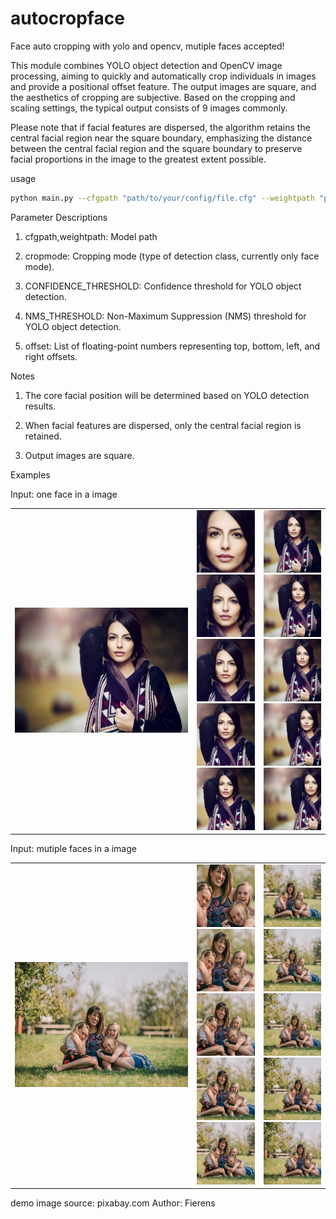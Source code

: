 # autocropface
Face auto cropping with yolo and opencv, mutiple faces accepted!

This module combines YOLO object detection and OpenCV image processing, aiming to quickly and automatically crop individuals in images and provide a positional offset feature. 
The output images are square, and the aesthetics of cropping are subjective. 
Based on the cropping and scaling settings, the typical output consists of 9 images commonly.

Please note that if facial features are dispersed, the algorithm retains the central facial region near the square boundary, emphasizing the distance between the central facial region and the square boundary to preserve facial proportions in the image to the greatest extent possible.

usage

```bash
python main.py --cfgpath "path/to/your/config/file.cfg" --weightpath "path/to/your/weights/file.weights" --cropmode "face" --CONFIDENCE_THRESHOLD 0 --NMS_THRESHOLD 0.2 --offset 0 0 0 0
```

Parameter Descriptions

1. cfgpath,weightpath: Model path

2. cropmode: Cropping mode (type of detection class, currently only face mode).

3. CONFIDENCE_THRESHOLD: Confidence threshold for YOLO object detection.

4. NMS_THRESHOLD: Non-Maximum Suppression (NMS) threshold for YOLO object detection.

5. offset: List of floating-point numbers representing top, bottom, left, and right offsets.

Notes

1. The core facial position will be determined based on YOLO detection results.

2. When facial features are dispersed, only the central facial region is retained.

3. Output images are square.

Examples

Input: one face in a image
<table>
  <tr>
    <td>
      <img src="demo_one.jpg" alt="Single Image" width="300" height="200">
    </td>
    <td>
      <img src="/cropimgs_demo_one.jpg/1.png" alt="Image 1" width="100" height="100"><br>
      <img src="/cropimgs_demo_one.jpg/2.png" alt="Image 2" width="100" height="100"><br>
      <img src="/cropimgs_demo_one.jpg/3.png" alt="Image 3" width="100" height="100"><br>
      <img src="/cropimgs_demo_one.jpg/4.png" alt="Image 4" width="100" height="100"><br>
      <img src="/cropimgs_demo_one.jpg/5.png" alt="Image 5" width="100" height="100"><br>
    </td>
    <td>
      <img src="/cropimgs_demo_one.jpg/6.png" alt="Image 6" width="100" height="100"><br>
      <img src="/cropimgs_demo_one.jpg/7.png" alt="Image 7" width="100" height="100"><br>
      <img src="/cropimgs_demo_one.jpg/8.png" alt="Image 8" width="100" height="100"><br>
      <img src="/cropimgs_demo_one.jpg/9.png" alt="Image 9" width="100" height="100"><br>
      <img src="/cropimgs_demo_one.jpg/10.png" alt="Image 10" width="100" height="100"><br>
    </td>
  </tr>
</table>

Input: mutiple faces in a image
<table>
  <tr>
    <td>
      <img src="demo_muti.jpg" alt="Single Image" width="300" height="200">
    </td>
    <td>
      <img src="/cropimgs_demo_muti.jpg/1.png" alt="Image 1" width="100" height="100"><br>
      <img src="/cropimgs_demo_muti.jpg/2.png" alt="Image 2" width="100" height="100"><br>
      <img src="/cropimgs_demo_muti.jpg/3.png" alt="Image 3" width="100" height="100"><br>
      <img src="/cropimgs_demo_muti.jpg/4.png" alt="Image 4" width="100" height="100"><br>
      <img src="/cropimgs_demo_muti.jpg/5.png" alt="Image 5" width="100" height="100"><br>
    </td>
    <td>
      <img src="/cropimgs_demo_muti.jpg/6.png" alt="Image 6" width="100" height="100"><br>
      <img src="/cropimgs_demo_muti.jpg/7.png" alt="Image 7" width="100" height="100"><br>
      <img src="/cropimgs_demo_muti.jpg/8.png" alt="Image 8" width="100" height="100"><br>
      <img src="/cropimgs_demo_muti.jpg/9.png" alt="Image 9" width="100" height="100"><br>
      <img src="/cropimgs_demo_muti.jpg/10.png" alt="Image 10" width="100" height="100"><br>
    </td>
  </tr>
</table>

demo image source: pixabay.com
Author: Fierens
